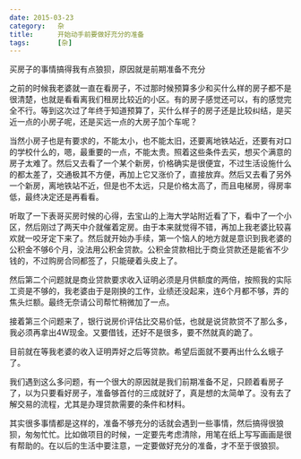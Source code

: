 ```yaml
---
date: 2015-03-23
category:	杂
title:      开始动手前要做好充分的准备
tags:		[杂]
---
```


买房子的事情搞得我有点狼狈，原因就是前期准备不充分

<!--more-->

之前的时候我老婆就一直在看房子，不过那时候预算多少和买什么样的房子都不是很清楚，也就是看看离我们租房比较近的小区。有的房子感觉还可以，有的感觉完全不行。等到这次过了年终于知道预算了，买什么样子的房子还是比较纠结，是买近一点的小房子呢，还是买远一点的大房子加个车呢？

当然小房子也是有要求的，不能太小，也不能太旧，还要离地铁站近，还要有对口的学校什么的，嗯，最重要的一点，不能太贵。照着这些条件去买，想买个满意的房子太难了。然后又去看了一个某个新房，价格确实是很便宜，不过生活设施什么的都太差了，交通极其不方便，再加上它又涨价了，直接放弃。然后又去看了另外一个新房，离地铁站不近，但是也不太远，只是价格太高了，而且电梯房，得房率低，最终决定还是再看看。

听取了一下表哥买房时候的心得，去宝山的上海大学站附近看了下，看中了一个小区，然后刚过了两天中介就催着定房。由于本来就觉得不错，再加上我老婆比较喜欢就一咬牙定下来了。然后就开始办手续，第一个恼人的地方就是意识到我老婆的公积金不够6个月，没法用公积金贷款。公积金贷款相比于商业贷款还是能省不少钱的，不过购房合同都签了，只能硬着头皮上了。

然后第二个问题就是商业贷款要求收入证明必须是月供额度的两倍，按照我的实际工资是不够的，我老婆由于是刚换的工作，业绩还没起来，连6个月都不够，弄的焦头烂额。最终无奈请公司帮忙稍微加了一点。

接着第三个问题来了，银行说房价评估比交易价低，也就是说贷款贷不了那么多，我必须再拿出4W现金。又要借钱，还好不是很多，要不然就真的跪了。

目前就在等我老婆的收入证明弄好之后等贷款。希望后面就不要再出什么幺蛾子了。

我们遇到这么多问题，有一个很大的原因就是我们前期准备不足，只顾着看房子了，以为只要看好房子，准备够首付的三成就好了，真是想的太简单了。没有去了解交易的流程，尤其是办理贷款需要的条件和材料。

其实很多事情都是这样的，准备不够充分的话就会遇到一些事情，然后搞得很狼狈，匆匆忙忙。比如做项目的时候，一定要先考虑清除，用笔在纸上写写画画是很有帮助的。在以后的生活中要注意，一定要做好充分的准备，才不至于很狼狈。
